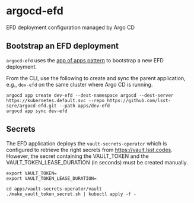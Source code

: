 # argocd-efd
EFD deployment configuration managed by Argo CD


## Bootstrap an EFD deployment

`argocd-efd` uses the [app of apps pattern](https://argoproj.github.io/argo-cd/operator-manual/cluster-bootstrapping/) to bootstrap a new EFD deployment.

From the CLI, use the following to create and sync the parent application, e.g., `dev-efd` on the same cluster where Argo CD is running.

```
argocd app create dev-efd --dest-namespace argocd --dest-server https://kubernetes.default.svc --repo https://github.com/lsst-sqre/argocd-efd.git --path apps/dev-efd
argocd app sync dev-efd
```

## Secrets

The EFD application deploys the `vault-secrets-operator` which is configured to retrieve the right secrets from https://vault.lsst.codes. However, the secret containing the VAULT_TOKEN and the VAULT_TOKEN_LEASE_DURATION (in seconds) must be created manually.
 

```
export VAULT_TOKEN=
export VAULT_TOKEN_LEASE_DURATION=

cd apps/vault-secrets-operator/vault
./make_vault_token_secret.sh | kubectl apply -f -
```
